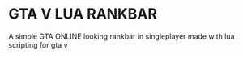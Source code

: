 # GTA V LUA RANKBAR 
A simple GTA ONLINE looking rankbar in singleplayer made with lua scripting for gta v
